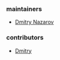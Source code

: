 ### maintainers

* [Dmitry Nazarov](//github.com/nazarov-tech)

### contributors

* [Dmitry](//github.com/karech)